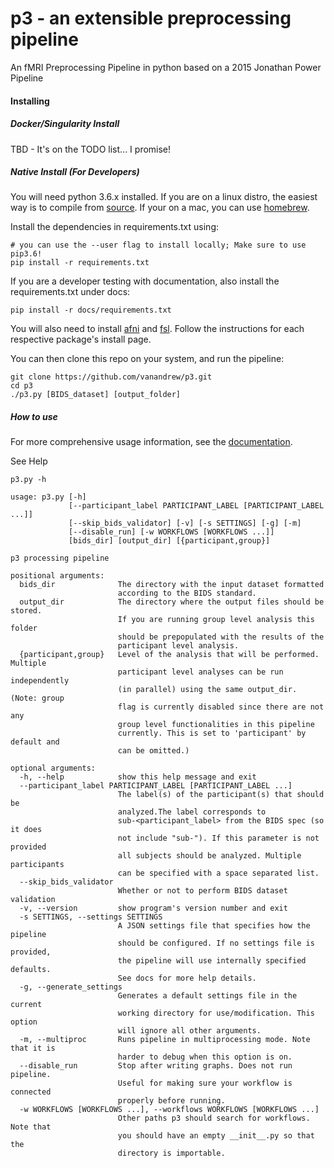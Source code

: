 # p3 - an extensible preprocessing pipeline
An fMRI Preprocessing Pipeline in python based on a 2015 Jonathan Power Pipeline

#### Installing

##### Docker/Singularity Install

TBD - It's on the TODO list... I promise!

##### Native Install (For Developers)

You will need python 3.6.x installed. If you are on a linux distro, the easiest way is to compile from [source](https://www.python.org/downloads/release/python-366/). If your
on a mac, you can use [homebrew](https://brew.sh/).

Install the dependencies in requirements.txt using:
```
# you can use the --user flag to install locally; Make sure to use pip3.6!
pip install -r requirements.txt
```

If you are a developer testing with documentation, also install the requirements.txt under docs:
```
pip install -r docs/requirements.txt
```

You will also need to install [afni](https://afni.nimh.nih.gov/download) and [fsl](https://fsl.fmrib.ox.ac.uk/fsl/fslwiki/FslInstallation).
Follow the instructions for each respective package's install page.

You can then clone this repo on your system, and run the pipeline:
```
git clone https://github.com/vanandrew/p3.git
cd p3
./p3.py [BIDS_dataset] [output_folder]
```

##### How to use

For more comprehensive usage information, see the [documentation](http://p3.readthedocs.io/en/latest/).

See Help
```
p3.py -h
```

```
usage: p3.py [-h]
             [--participant_label PARTICIPANT_LABEL [PARTICIPANT_LABEL ...]]
             [--skip_bids_validator] [-v] [-s SETTINGS] [-g] [-m]
             [--disable_run] [-w WORKFLOWS [WORKFLOWS ...]]
             [bids_dir] [output_dir] [{participant,group}]

p3 processing pipeline

positional arguments:
  bids_dir              The directory with the input dataset formatted
                        according to the BIDS standard.
  output_dir            The directory where the output files should be stored.
                        If you are running group level analysis this folder
                        should be prepopulated with the results of the
                        participant level analysis.
  {participant,group}   Level of the analysis that will be performed. Multiple
                        participant level analyses can be run independently
                        (in parallel) using the same output_dir. (Note: group
                        flag is currently disabled since there are not any
                        group level functionalities in this pipeline
                        currently. This is set to 'participant' by default and
                        can be omitted.)

optional arguments:
  -h, --help            show this help message and exit
  --participant_label PARTICIPANT_LABEL [PARTICIPANT_LABEL ...]
                        The label(s) of the participant(s) that should be
                        analyzed.The label corresponds to
                        sub-<participant_label> from the BIDS spec (so it does
                        not include "sub-"). If this parameter is not provided
                        all subjects should be analyzed. Multiple participants
                        can be specified with a space separated list.
  --skip_bids_validator
                        Whether or not to perform BIDS dataset validation
  -v, --version         show program's version number and exit
  -s SETTINGS, --settings SETTINGS
                        A JSON settings file that specifies how the pipeline
                        should be configured. If no settings file is provided,
                        the pipeline will use internally specified defaults.
                        See docs for more help details.
  -g, --generate_settings
                        Generates a default settings file in the current
                        working directory for use/modification. This option
                        will ignore all other arguments.
  -m, --multiproc       Runs pipeline in multiprocessing mode. Note that it is
                        harder to debug when this option is on.
  --disable_run         Stop after writing graphs. Does not run pipeline.
                        Useful for making sure your workflow is connected
                        properly before running.
  -w WORKFLOWS [WORKFLOWS ...], --workflows WORKFLOWS [WORKFLOWS ...]
                        Other paths p3 should search for workflows. Note that
                        you should have an empty __init__.py so that the
                        directory is importable.
```
